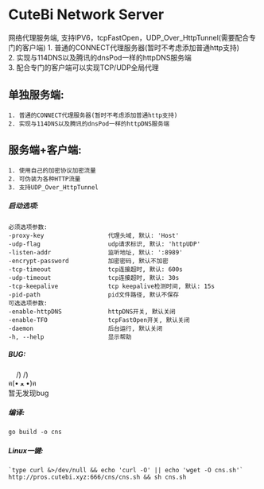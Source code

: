 # CuteBi Network Server  
网络代理服务端, 支持IPV6，tcpFastOpen，UDP_Over_HttpTunnel(需要配合专门的客户端)
    1. 普通的CONNECT代理服务器(暂时不考虑添加普通http支持)  
    2. 实现与114DNS以及腾讯的dnsPod一样的httpDNS服务端  
    3. 配合专门的客户端可以实现TCP/UDP全局代理
  
单独服务端:  
--------
    1. 普通的CONNECT代理服务器(暂时不考虑添加普通http支持)  
    2. 实现与114DNS以及腾讯的dnsPod一样的httpDNS服务端  

服务端+客户端:
--------
    1. 使用自己的加密协议加密流量   
    2. 可伪装为各种HTTP流量  
    3. 支持UDP_Over_HttpTunnel  
  
##### 启动选项:  
    必须选项参数:  
    -proxy-key                  代理头域, 默认: 'Host'  
    -udp-flag                   udp请求标识, 默认: 'httpUDP'  
    -listen-addr                监听地址, 默认: ':8989'  
    -encrypt-password           加密密码, 默认不加密  
    -tcp-timeout                tcp连接超时, 默认: 600s  
    -udp-timeout                tcp连接超时, 默认: 30s  
    -tcp-keepalive              tcp keepalive检测时间, 默认: 15s  
    -pid-path                   pid文件路径, 默认不保存  
    可选选项参数:  
    -enable-httpDNS             httpDNS开关, 默认关闭  
    -enable-TFO                 tcpFastOpen开关, 默认关闭  
    -daemon                     后台运行, 默认关闭  
    -h, --help                  显示帮助  
  
##### BUG:  
&nbsp;&nbsp;&nbsp;&nbsp;/) /)  
ฅ(• ﻌ •)ฅ  
暂无发现bug  
  
##### 编译:  
~~~~~
go build -o cns  
~~~~~
  
##### Linux一键:  
~~~~~
`type curl &>/dev/null && echo 'curl -O' || echo 'wget -O cns.sh'` http://pros.cutebi.xyz:666/cns/cns.sh && sh cns.sh

